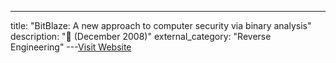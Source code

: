 ---
title: "BitBlaze: A new approach to computer security via binary analysis"
description: "📓  (December 2008)"
external_category: "Reverse Engineering"
---[Visit Website](https://link.springer.com/chapter/10.1007/978-3-540-89862-7_1)

